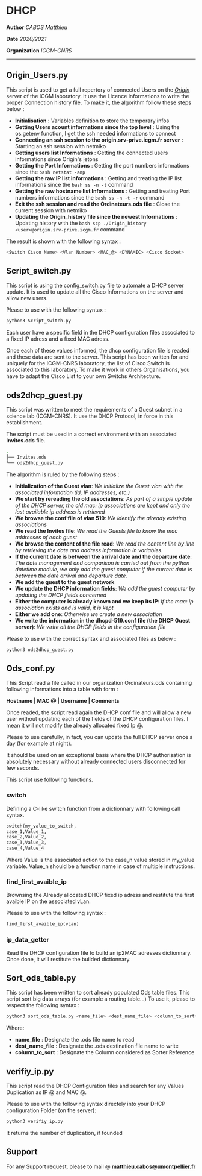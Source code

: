# DHCP


**Author** *CABOS Matthieu*

**Date**  *2020/2021*

**Organization** *ICGM-CNRS*

______________________________________________________________________________________________________

## Origin_Users.py

This script is used to get a full repertory of connected Users on the [*Origin*](https://fr.wikipedia.org/wiki/Origin_(logiciel)) server of the ICGM laboratory.
It use the Licence informations to write the proper Connection history file.
To make it, the algorithm follow these steps below :
* **Initialisation** : Variables definition to store the temporary infos
* **Getting Users acount informations since the top level** : Using the os.getenv function, I get the ssh needed informations to connect
* **Connecting an ssh session to the origin.srv-prive.icgm.fr server** : Starting an ssh session with netmiko
* **Getting users list Informations** : Getting the connected users informations since Origin's jetons
* **Getting the Port Informations** : Getting the port numbers informations since the ```bash netstat -anp ```
* **Getting the raw IP list informations** : Getting and treating the IP list informations since the ```bash ss -n -t``` command
* **Getting the raw hostname list Informations** : Getting and treating Port numbers informations since the ```bash ss -n -t -r``` command 
* **Exit the ssh session and read the Ordinateurs.ods file** : Close the current session with netmiko
* **Updating the Origin_history file since the newest Informations** : Updating history with the ```bash scp ./Origin_history <user>@origin.srv-prive.icgm.fr``` command

The result is shown with the following syntax :

```bash
<Switch Cisco Name> <Vlan Number> <MAC_@> <DYNAMIC> <Cisco Socket>
```

## Script_switch.py

This script is using the config_switch.py file to automate a DHCP server update.
It is used to update all the Cisco Informations on the server and allow new users.

Please to use with the following syntax :

```bash
python3 Script_switch.py
```

Each user have a specific field in the DHCP configuration files associated to a fixed IP adress and a fixed MAC adress.

Once each of these values informed, the dhcp configuration file is readed and these data are sent to the server.
This script has been written for and uniquely for the ICGM-CNRS laboratory, the list of Cisco Switch is associated to this laboratory.
To make it work in others Organisations, you have to adapt the Cisco List to your own Switchs Architecture.

## ods2dhcp_guest.py

This script was written to meet the requirements of a Guest subnet in a science lab (ICGM-CNRS).
It use the DHCP Protocol, in force in this establishment.


The script must be used in a correct environment with an associated **Invites.ods** file.

```bash
.
├── Invites.ods
└── ods2dhcp_guest.py
```


The algorithm is ruled by the following steps :
* **Initialization of the Guest vlan**: *We initialize the Guest vlan with the associated information (id, IP addresses, etc.)*
* **We start by rereading the old associations**: *As part of a simple update of the DHCP server, the old mac: ip associations are kept and only the last available ip address is retrieved*
* **We browse the conf file of vlan 519**: *We identify the already existing associations*
* **We read the Invites file**: *We read the Guests file to know the mac addresses of each guest*
* **We browse the content of the file read**: *We read the content line by line by retrieving the date and address information in variables.*
* **If the current date is between the arrival date and the departure date**: *The date management and comparison is carried out from the python datetime module, we only add the guest computer if the current date is between the date arrival and departure date.*
* **We add the guest to the guest network**
* **We update the DHCP information fields**: *We add the guest computer by updating the DHCP fields concerned*
* **Either the computer is already known and we keep its IP**: *If the mac: ip association exists and is valid, it is kept*
* **Either we add one**: *Otherwise we create a new association*
* **We write the information in the dhcpd-519.conf file (the DHCP Guest server)**: *We write all the DHCP fields in the configuration file*


Please to use with the correct syntax and associated files as below :

```bash
python3 ods2dhcp_guest.py
```

## Ods_conf.py

This Script read a file called in our organization Ordinateurs.ods containing following informations into a table with form :

**Hostname | MAC @ | Username | Comments**

Once readed, the script read again the DHCP conf file and will allow a new user without updating each of the fields of the DHCP configuration files.
I mean it will not modify the already allocated fixed Ip @.

Please to use carefully, in fact, you can update the full DHCP server once a day (for example at night).

It should be used on an exceptional basis where the DHCP authorisation is absolutely necessary without already connected users disconnected for few seconds.

This script use following functions.

### switch

Defining a C-like switch function from a dictionnary with following call syntax.

```python
switch(my_value_to_switch,
case_1,Value_1,
case_2,Value_2,
case_3,Value_3,
case_4,Value_4
```

Where Value is the associated action to the case_n value stored in my_value variable.
Value_n should be a function name in case of multiple instructions.

### find_first_avaible_ip

Brownsing the Already allocated DHCP fixed ip adress and restitute the first avaible IP on the associated vLan.

Please to use with the following syntax :

```python
find_first_avaible_ip(vLan)
```

### ip_data_getter

Read the DHCP configuration file to build an ip2MAC adresses dictionnary.
Once done, it will restitute the builded dictionnary.

## Sort_ods_table.py

This script has been written to sort already populated Ods table files.
This script sort big data arrays (for example a routing table...)
To use it, please to respect the following syntax :

```bash
python3 sort_ods_table.py <name_file> <dest_name_file> <column_to_sort> 
```

Where:
* **name_file** : Designate the .ods file name to read
* **dest_name_file** : Designate the .ods destination file name to write
* **column_to_sort** : Designate the Column considered as Sorter Reference

## verifiy_ip.py

This script read the DHCP Configuration files and search for any Values Duplication as IP @ and MAC @.

Please to use with the following syntax directely into your DHCP configuration Folder (on the server):

```bash
python3 verifiy_ip.py
```

It returns the number of duplication, if founded

## Support

For any Support request, please to mail @ **matthieu.cabos@umontpellier.fr**
